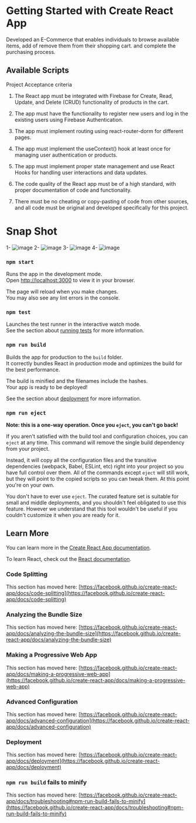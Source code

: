 # Getting Started with Create React App
Developed an E-Commerce that enables individuals to browse available items, add of remove them from their shopping cart. and complete the purchasing process.
## Available Scripts
Project Acceptance criteria

1. The React app must be integrated with Firebase for Create, Read, Update, and Delete (CRUD) functionality of products in the cart.

2. The app must have the functionality to register new users and log in the existing users using Firebase Authentication.

3. The app must implement routing using react-router-dorm for different pages.

4. The app must implement the useContext() hook at least once for managing user authentication or products.

5. The app must implement proper state management and use React Hooks for handling user interactions and data updates.

6. The code quality of the React app must be of a high standard, with proper documentation of code and functionality.

7. There must be no cheating or copy-pasting of code from other sources, and all code must be original and developed specifically for this project.
# Snap Shot
1- ![image](https://github.com/Vikasyadav25/buyBusyShoppingApp/assets/91658308/cb5a1c22-8b1b-47c1-9bc4-6afe9289f8bb)
2- ![image](https://github.com/Vikasyadav25/buyBusyShoppingApp/assets/91658308/6458a450-49ac-4937-9a6e-82d3bb8874e2)
3- ![image](https://github.com/Vikasyadav25/buyBusyShoppingApp/assets/91658308/cb5c90f6-5be9-4885-a90c-1dade2594755)
4- ![image](https://github.com/Vikasyadav25/buyBusyShoppingApp/assets/91658308/ed46e63c-296d-4203-a2f5-7201e8b6618f)

### `npm start`

Runs the app in the development mode.\
Open [http://localhost:3000](http://localhost:3000) to view it in your browser.

The page will reload when you make changes.\
You may also see any lint errors in the console.

### `npm test`

Launches the test runner in the interactive watch mode.\
See the section about [running tests](https://facebook.github.io/create-react-app/docs/running-tests) for more information.

### `npm run build`

Builds the app for production to the `build` folder.\
It correctly bundles React in production mode and optimizes the build for the best performance.

The build is minified and the filenames include the hashes.\
Your app is ready to be deployed!

See the section about [deployment](https://facebook.github.io/create-react-app/docs/deployment) for more information.

### `npm run eject`

**Note: this is a one-way operation. Once you `eject`, you can't go back!**

If you aren't satisfied with the build tool and configuration choices, you can `eject` at any time. This command will remove the single build dependency from your project.

Instead, it will copy all the configuration files and the transitive dependencies (webpack, Babel, ESLint, etc) right into your project so you have full control over them. All of the commands except `eject` will still work, but they will point to the copied scripts so you can tweak them. At this point you're on your own.

You don't have to ever use `eject`. The curated feature set is suitable for small and middle deployments, and you shouldn't feel obligated to use this feature. However we understand that this tool wouldn't be useful if you couldn't customize it when you are ready for it.

## Learn More

You can learn more in the [Create React App documentation](https://facebook.github.io/create-react-app/docs/getting-started).

To learn React, check out the [React documentation](https://reactjs.org/).

### Code Splitting

This section has moved here: [https://facebook.github.io/create-react-app/docs/code-splitting](https://facebook.github.io/create-react-app/docs/code-splitting)

### Analyzing the Bundle Size

This section has moved here: [https://facebook.github.io/create-react-app/docs/analyzing-the-bundle-size](https://facebook.github.io/create-react-app/docs/analyzing-the-bundle-size)

### Making a Progressive Web App

This section has moved here: [https://facebook.github.io/create-react-app/docs/making-a-progressive-web-app](https://facebook.github.io/create-react-app/docs/making-a-progressive-web-app)

### Advanced Configuration

This section has moved here: [https://facebook.github.io/create-react-app/docs/advanced-configuration](https://facebook.github.io/create-react-app/docs/advanced-configuration)

### Deployment

This section has moved here: [https://facebook.github.io/create-react-app/docs/deployment](https://facebook.github.io/create-react-app/docs/deployment)

### `npm run build` fails to minify

This section has moved here: [https://facebook.github.io/create-react-app/docs/troubleshooting#npm-run-build-fails-to-minify](https://facebook.github.io/create-react-app/docs/troubleshooting#npm-run-build-fails-to-minify)
